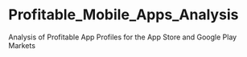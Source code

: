 # Profitable_Mobile_Apps_Analysis
Analysis of Profitable App Profiles for the App Store and Google Play Markets
